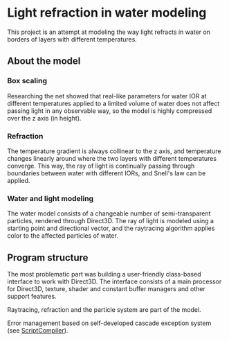 # Light refraction in water modeling

This project is an attempt at modeling the way light refracts in water on borders of layers with different temperatures. 

## About the model
### Box scaling
Researching the net showed that real-like parameters for water IOR at different temperatures applied to a limited volume of water 
does not affect passing light in any observable way, so the model is highly compressed over the z axis (in height). 
### Refraction
The temperature gradient is always collinear to the z axis, and temperature changes linearly around where the two layers with different temperatures converge. 
This way, the ray of light is continually passing through boundaries between water with different IORs, and Snell's law can be applied.
### Water and light modeling
The water model consists of a changeable number of semi-transparent particles, rendered through Direct3D. 
The ray of light is modeled using a starting point and directional vector, and the raytracing algorithm applies color to the affected particles of water. 

## Program structure
The most problematic part was building a user-friendly class-based interface to work with Direct3D.
The interface consists of a main processor for Direct3D, texture, shader and constant buffer managers and other support features.

Raytracing, refraction and the particle system are part of the model.

Error management based on self-developed cascade exception system (see [ScriptCompiler](https://github.com/rafdp/ScriptCompiler)). 

